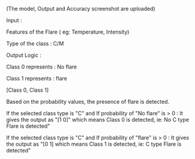 (The model, Output and Accuracy screenshot are uploaded)

Input : 


Features of the Flare ( eg: Temperature, Intensity)

Type of the class : C/M

Output Logic : 


Class 0 represents : No flare 

Class 1 represents : flare 

[Class 0, Class 1]

Based on the probability values, the presence of flare is detected.

If the selected class type is "C" and
If probability of "No flare" is > 0 : It gives the output as "[1 0]" which means Class 0 is detected, ie: No C type Flare is detected"

If the selected class type is "C" and
If probability of "flare" is > 0 : It gives the output as "[0 1] which means Class 1 is detected, ie: C type Flare is detected"
